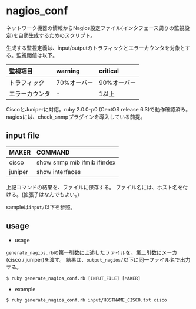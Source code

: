 nagios_conf
===========

ネットワーク機器の情報からNagios設定ファイル(インタフェース周りの監視設定)を自動生成するためのスクリプト。

生成する監視定義は、input/outputのトラフィックとエラーカウンタを対象とする。監視閾値は以下。

|監視項目      |warning    |critical   |
|:-------------|:----------|:----------|
|トラフィック  |70%オーバー|90%オーバー|
|エラーカウンタ|-          |1以上      |

CiscoとJuniperに対応。ruby 2.0.0-p0 (CentOS release 6.3)で動作確認済み。
nagiosには、check_snmpプラグインを導入している前提。




## input file

|MAKER  |COMMAND                    |
|:------|:--------------------------|
|cisco  |show snmp mib ifmib ifindex|
|juniper|show interfaces            |

上記コマンドの結果を、ファイルに保存する。
ファイル名には、ホスト名を付ける。(拡張子はなんでもよい。)


sampleは`input/`以下を参照。



## usage

- usage

`generate_nagios.rb`の第一引数に上述したファイルを、第二引数にメーカ(cisco / juniper)を渡す。
結果は、`output_nagios/`以下に同一ファイル名で出力する。

    $ ruby generate_nagios_conf.rb [INPUT_FILE] [MAKER]



- example

`$ ruby generate_nagios_conf.rb input/HOSTNAME_CISCO.txt cisco`
